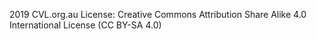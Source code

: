 2019 CVL.org.au
License: Creative Commons Attribution Share Alike 4.0 International License (CC BY-SA 4.0)

